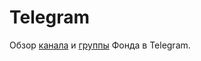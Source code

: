 # Telegram

<NotReadyBadge />

Обзор [канала](https://t.me/creating_fund)
и [группы](https://t.me/have_fund_chat) Фонда в Telegram.
